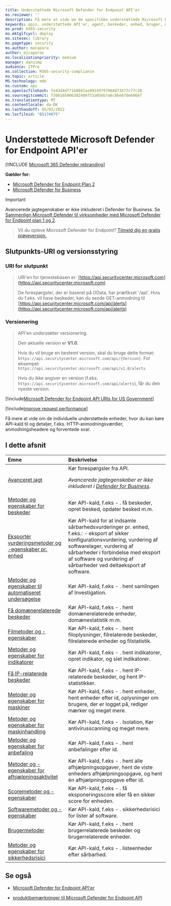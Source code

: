 ```yaml
---
title: Understøttede Microsoft Defender for Endpoint API'er
ms.reviewer: ''
description: Få mere at vide om de specifikke understøttede Microsoft Defender for Endpoint objekter, hvor du kan oprette API-kald til.
keywords: apis, understøttede API'er, agent, beskeder, enhed, bruger, domæne, ip, fil, avancerede forespørgsler, avanceret jagt
ms.prod: m365-security
ms.mktglfcycl: deploy
ms.sitesec: library
ms.pagetype: security
ms.author: macapara
author: mjcaparas
ms.localizationpriority: medium
manager: dansimp
audience: ITPro
ms.collection: M365-security-compliance
ms.topic: article
MS.technology: mde
ms.custom: api
ms.openlocfilehash: fe43d4df71b0801ae89149797068873577c77c38
ms.sourcegitcommit: f30616b90b382409f53a056b7a6c8be078e6866f
ms.translationtype: MT
ms.contentlocale: da-DK
ms.lasthandoff: 05/03/2022
ms.locfileid: "65174675"
---
```

# <a name="supported-microsoft-defender-for-endpoint-apis"></a>Understøttede Microsoft Defender for Endpoint API'er

[!INCLUDE [Microsoft 365 Defender rebranding](../../includes/microsoft-defender.md)]

**Gælder for:** 
- [Microsoft Defender for Endpoint Plan 2](https://go.microsoft.com/fwlink/?linkid=2154037)
- [Microsoft Defender for Business](../defender-business/index.yml)

> [!IMPORTANT]
> Avancerede jagtegenskaber er ikke inkluderet i Defender for Business. Se [Sammenlign Microsoft Defender til virksomheder med Microsoft Defender for Endpoint plan 1 og 2](../defender-business/compare-mdb-m365-plans.md#compare-microsoft-defender-for-business-to-microsoft-defender-for-endpoint-plans-1-and-2).


> Vil du opleve Microsoft Defender for Endpoint? [Tilmeld dig en gratis prøveversion.](https://signup.microsoft.com/create-account/signup?products=7f379fee-c4f9-4278-b0a1-e4c8c2fcdf7e&ru=https://aka.ms/MDEp2OpenTrial?ocid=docs-wdatp-exposedapis-abovefoldlink)

## <a name="endpoint-uri-and-versioning"></a>Slutpunkts-URI og versionsstyring

### <a name="endpoint-uri"></a>URI for slutpunkt

> URI'en for tjenestebasen er: [https://api.securitycenter.microsoft.com](https://api.securitycenter.microsoft.com)
>
> De forespørgsler, der er baseret på OData, har præfikset '/api'. Hvis du f.eks. vil have beskeder, kan du sende GET-anmodning til [https://api.securitycenter.microsoft.com/api/alerts](https://api.securitycenter.microsoft.com/api/alerts)

### <a name="versioning"></a>Versionering

> API'en understøtter versionering.
>
> Den aktuelle version er **V1.0**.
>
> Hvis du vil bruge en bestemt version, skal du bruge dette format: `https://api.securitycenter.microsoft.com/api/{Version}`. For eksempel: `https://api.securitycenter.microsoft.com/api/v1.0/alerts`
>
> Hvis du ikke angiver en version (f.eks. `https://api.securitycenter.microsoft.com/api/alerts`), får du den nyeste version.

[!include[Microsoft Defender for Endpoint API URIs for US Government](../../includes/microsoft-defender-api-usgov.md)]

[!include[Improve request performance](../../includes/improve-request-performance.md)]

Få mere at vide om de individuelle understøttede enheder, hvor du kan køre API-kald til og detaljer, f.eks. HTTP-anmodningsværdier, anmodningsheadere og forventede svar.

## <a name="in-this-section"></a>I dette afsnit

Emne | Beskrivelse
:---|:---
[Avanceret jagt](run-advanced-query-api.md) | Kør forespørgsler fra API.<p>*Avancerede jagtegenskaber er ikke inkluderet i [Defender for Business](../defender-business/mdb-overview.md)*.
[Metoder og egenskaber for beskeder](alerts.md)  | Kør API-kald, f.eks \- . få beskeder, opret besked, opdater besked m.m.
[Eksportér vurderingsmetoder og -egenskaber pr. enhed](get-assessment-methods-properties.md) | Kør API-kald for at indsamle sårbarhedsvurderinger pr. enhed, f.eks.: \- eksport af sikker konfigurationsvurdering, vurdering af softwarelager, vurdering af sårbarheder i forbindelse med eksport af software og vurdering af sårbarheder ved deltaeksport af software.
[Metoder og egenskaber til automatiseret undersøgelse](investigation.md) | Kør API-kald, f.eks \- . hent samlingen af Investigation.
[Få domænerelaterede beskeder](get-domain-related-alerts.md) | Kør API-kald, f.eks \- . hent domænerelaterede enheder, domænestatistik m.m.
[Filmetoder og -egenskaber](files.md) | Kør API-kald, f.eks \- . hent filoplysninger, filrelaterede beskeder, filrelaterede enheder og filstatistik.
[Metoder og egenskaber for indikatorer](ti-indicator.md) | Kør API-kald, f.eks \- . hent indikatorer, opret indikator, og slet indikatorer.
[Få IP-relaterede beskeder](get-ip-related-alerts.md) | Kør API-kald, f.eks \- . hent IP-relaterede beskeder, og hent IP-statistikker.
[Metoder og egenskaber for maskiner](machine.md) | Kør API-kald, f.eks \- . hent enheder, hent enheder efter id, oplysninger om brugere, der er logget på, rediger mærker og meget mere.
[Metoder og egenskaber for maskinhandling](machineaction.md) | Kør API-kald, f.eks \- . Isolation, Kør antivirusscanning og meget mere.
[Metoder og egenskaber for anbefaling](recommendation.md) | Kør API-kald, f.eks \- . hent anbefalinger efter id.
[Metoder og -egenskaber for afhjælpningsaktivitet](get-remediation-methods-properties.md) | Kør API-kald, f.eks \- . hent alle afhjælpningsopgaver, hent de viste enheders afhjælpningsopgave, og hent én afhjælpningsopgave efter id.
[Scoremetoder og -egenskaber](score.md) | Kør API-kald, f.eks \- . få eksponeringsscore eller få en sikker score for enheden.
[Softwaremetoder og -egenskaber](software.md) | Kør API-kald, f.eks \- . sikkerhedsrisici for lister af software.
[Brugermetoder](user.md) | Kør API-kald, f.eks \- . hent brugerrelaterede beskeder og brugerrelaterede enheder.
[Metoder og egenskaber for sikkerhedsrisici](vulnerability.md) | Kør API-kald, f.eks \- . listeenheder efter sårbarhed.

## <a name="see-also"></a>Se også

- [Microsoft Defender for Endpoint API'er](apis-intro.md)

- [produktbemærkninger til Microsoft Defender for Endpoint API](api-release-notes.md)
